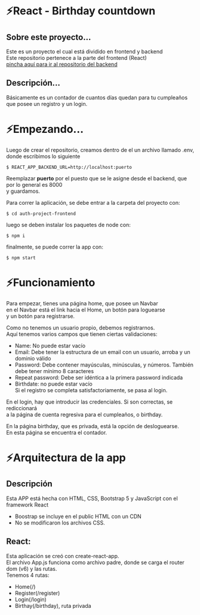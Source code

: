# ⚡React - Birthday countdown 
## Sobre este proyecto...
  Este es un proyecto el cual está dividido en frontend y backend    
  Este repositorio pertenece a la parte del frontend (React)  
  [pincha aquí para ir al repositorio del backend](https://github.com/joaquindiazalvarez/auth-project-backend)  
  
## Descripción...
  Básicamente es un contador de cuantos días quedan para tu cumpleaños 
  que posee un registro y un login.
  
# ⚡Empezando...
Luego de crear el repositorio, creamos dentro de el un archivo llamado .env, donde escribimos lo siguiente


```$ REACT_APP_BACKEND_URL=http://localhost:puerto```  

Reemplazar __puerto__ por el puesto que se le asigne desde el backend, que por lo general es 8000  
y guardamos.

Para correr la aplicación, se debe entrar a la carpeta del proyecto con:  

```$ cd auth-project-frontend```  
    
luego se deben instalar los paquetes de node con:  

```$ npm i```    
    
finalmente, se puede correr la app con:   

```$ npm start```    

# ⚡Funcionamiento  
Para empezar, tienes una página home, que posee un Navbar  
en el Navbar está el link hacia el Home, un botón para loguearse  
y un botón para registrarse.  

Como no tenemos un usuario propio, debemos registrarnos.  
Aquí tenemos varios campos que tienen ciertas validaciones:  
- Name: No puede estar vacío  
- Email: Debe tener la estructura de un email con un usuario, arroba y un dominio válido  
- Password: Debe contener mayúsculas, minúsculas, y números. También debe tener mínimo 8 caracteres  
- Repeat password: Debe ser idéntica a la primera password indicada  
- Birthdate: no puede estar vacío  
Si el registro se completa satisfactoriamente, se pasa al login.  

En el login, hay que introducir las credenciales. Si son correctas, se rediccionará  
a la página de cuenta regresiva para el cumpleaños, o birthday.  

En la página birthday, que es privada, está la opción de desloguearse.  
En esta página se encuentra el contador.  

# ⚡Arquitectura de la app  
## Descripción  
Esta APP está hecha con HTML, CSS, Bootstrap 5 y JavaScript con el framework React  
- Boostrap se incluye en el public HTML con un CDN  
- No se modificaron los archivos CSS.  
## React:  
Esta aplicación se creó con create-react-app.  
El archivo App.js funciona como archivo padre, donde se carga el router dom (v6) y las rutas.  
Tenemos 4 rutas:  
  - Home(/)  
  - Register(/register)  
  - Login(/login)  
  - Birthay(/birthday), ruta privada  
